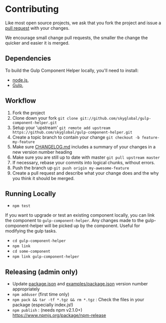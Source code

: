 # Contributing

Like most open source projects, we ask that you fork the project and issue a [pull request](#pull-requests) with your changes.

We encourage small change pull requests, the smaller the change the quicker and easier it is merged.

## Dependencies

To build the Gulp Component Helper locally, you'll need to install:
 * [node.js](http://nodejs.org),
 * [Gulp](http://gulpjs.com),

## Workflow

1. Fork the project
2. Clone down your fork
`git clone git://github.com/skyglobal/gulp-component-helper.git`
3. Setup your 'upstream'
`git remote add upstream https://github.com/skyglobal/gulp-component-helper.git`
4. Create a topic branch to contain your change
`git checkout -b feature-my-feature`
5. Make sure [CHANGELOG.md](./CHANGELOG.md) includes a summary of your changes in a new version number heading
6. Make sure you are still up to date with master
`git pull upstream master`
7. If necessary, rebase your commits into logical chunks, without errors.
8. Push the branch up
`git push origin my-awesome-feature`
9. Create a pull request and describe what your change does and the why you think it should be merged.

## Running Locally

 * `npm test`

If you want to upgrade or test an existing component locally, you can link the component to `gulp-component-helper`.
Any changes made to the gulp-component-helper will be picked up by the component. Useful for modifying the gulp tasks.

 * `cd gulp-component-helper`
 * `npm link`
 * `cd some-component`
 * `npm link gulp-component-helper`

## Releasing (admin only)

 * Update [package.json](package.json) and [examples/package.json](examples/package.json) version number appropriately
 * `npm adduser` (first time only)
 * `npm pack && tar -tf *.tgz && rm *.tgz` : Check the files in your package (especially index.js!)
 * `npm publish` : (needs npm v2.1.0+) https://www.npmjs.org/package/npm-release
